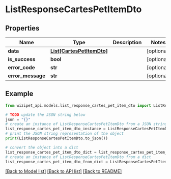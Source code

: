 # ListResponseCartesPetItemDto


## Properties

Name | Type | Description | Notes
------------ | ------------- | ------------- | -------------
**data** | [**List[CartesPetItemDto]**](CartesPetItemDto.md) |  | [optional] 
**is_success** | **bool** |  | [optional] 
**error_code** | **str** |  | [optional] 
**error_message** | **str** |  | [optional] 

## Example

```python
from wizipet_api.models.list_response_cartes_pet_item_dto import ListResponseCartesPetItemDto

# TODO update the JSON string below
json = "{}"
# create an instance of ListResponseCartesPetItemDto from a JSON string
list_response_cartes_pet_item_dto_instance = ListResponseCartesPetItemDto.from_json(json)
# print the JSON string representation of the object
print(ListResponseCartesPetItemDto.to_json())

# convert the object into a dict
list_response_cartes_pet_item_dto_dict = list_response_cartes_pet_item_dto_instance.to_dict()
# create an instance of ListResponseCartesPetItemDto from a dict
list_response_cartes_pet_item_dto_from_dict = ListResponseCartesPetItemDto.from_dict(list_response_cartes_pet_item_dto_dict)
```
[[Back to Model list]](../README.md#documentation-for-models) [[Back to API list]](../README.md#documentation-for-api-endpoints) [[Back to README]](../README.md)


